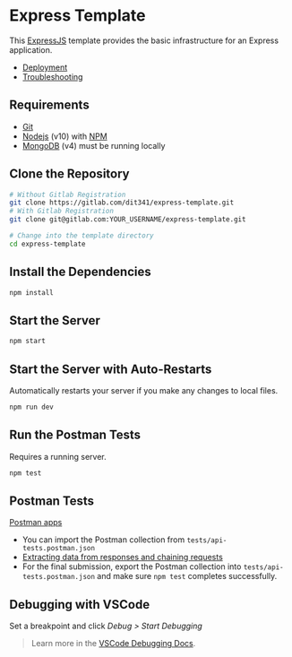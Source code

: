 # Express Template

This [ExpressJS](https://expressjs.com/) template provides the basic infrastructure for an Express application.

* [Deployment](docs/DEPLOYMENT.md)
* [Troubleshooting](docs/TROUBLESHOOTING.md)

## Requirements

* [Git](https://git-scm.com/)
* [Nodejs](https://nodejs.org/en/) (v10) with [NPM](https://www.npmjs.com/)
* [MongoDB](https://www.mongodb.com/) (v4) must be running locally

## Clone the Repository

```bash
# Without Gitlab Registration
git clone https://gitlab.com/dit341/express-template.git
# With Gitlab Registration
git clone git@gitlab.com:YOUR_USERNAME/express-template.git

# Change into the template directory
cd express-template
```

## Install the Dependencies

```bash
npm install
```

## Start the Server

```bash
npm start
```

## Start the Server with Auto-Restarts

Automatically restarts your server if you make any changes to local files.

```bash
npm run dev
```

## Run the Postman Tests

Requires a running server.

```bash
npm test
```

## Postman Tests

[Postman apps](https://www.getpostman.com/apps)

* You can import the Postman collection from `tests/api-tests.postman.json`
* [Extracting data from responses and chaining requests](http://blog.getpostman.com/2014/01/27/extracting-data-from-responses-and-chaining-requests/)
* For the final submission, export the Postman collection into `tests/api-tests.postman.json` and make sure `npm test` completes successfully.

## Debugging with VSCode

Set a breakpoint and click *Debug > Start Debugging*

> Learn more in the [VSCode Debugging Docs](https://code.visualstudio.com/docs/editor/debugging).
